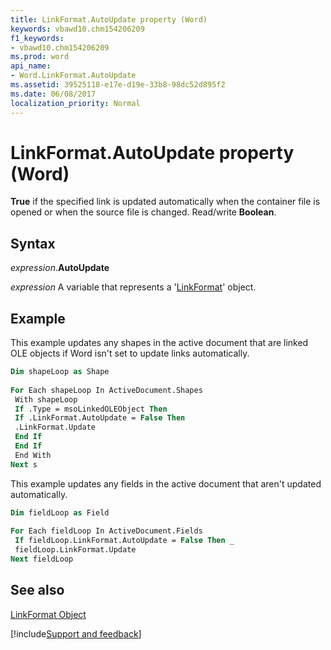 ```yaml
---
title: LinkFormat.AutoUpdate property (Word)
keywords: vbawd10.chm154206209
f1_keywords:
- vbawd10.chm154206209
ms.prod: word
api_name:
- Word.LinkFormat.AutoUpdate
ms.assetid: 39525118-e17e-d19e-33b8-98dc52d895f2
ms.date: 06/08/2017
localization_priority: Normal
---
```



# LinkFormat.AutoUpdate property (Word)

 **True** if the specified link is updated automatically when the container file is opened or when the source file is changed. Read/write **Boolean**.


## Syntax

_expression_.**AutoUpdate**

 _expression_ A variable that represents a '[LinkFormat](Word.LinkFormat.md)' object.


## Example

This example updates any shapes in the active document that are linked OLE objects if Word isn't set to update links automatically.


```vb
Dim shapeLoop as Shape 
 
For Each shapeLoop In ActiveDocument.Shapes 
 With shapeLoop 
 If .Type = msoLinkedOLEObject Then 
 If .LinkFormat.AutoUpdate = False Then 
 .LinkFormat.Update 
 End If 
 End If 
 End With 
Next s
```

This example updates any fields in the active document that aren't updated automatically.




```vb
Dim fieldLoop as Field 
 
For Each fieldLoop In ActiveDocument.Fields 
 If fieldLoop.LinkFormat.AutoUpdate = False Then _ 
 fieldLoop.LinkFormat.Update 
Next fieldLoop
```


## See also


[LinkFormat Object](Word.LinkFormat.md)

[!include[Support and feedback](~/includes/feedback-boilerplate.md)]